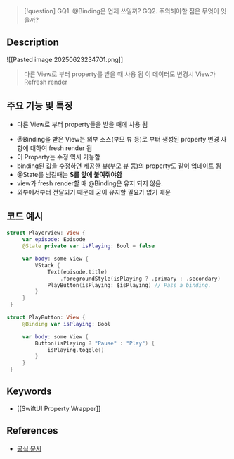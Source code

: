 >[!question]
>GQ1. @Binding은 언제 쓰일까?
>GQ2. 주의해야할 점은 무엇이 잇을까?

## Description
![[Pasted image 20250623234701.png]]
> 다른 View로 부터 property를 받을 때 사용 됨
> 이 데이터도 변경시 View가 Refresh render


## 주요 기능 및 특징
+ 다른 View로 부터 property들을 받을 때에 사용 됨
- @Binding을 받은 View는 외부 소스(부모 뷰 등)로 부터 생성된 property 변경 사항에 대하여 fresh render 됨
- 이 Property는 수정 역시 가능함
- binding된 값을 수정하면 제공한 뷰(부모 뷰 등)의 property도 같이 업데이트 됨
- @State를 넘길때는 **$를 앞에 붙여줘야함**
- view가 fresh render할 때 @Binding은 유지 되지 않음.
- 외부에서부터 전달되기 때문에 굳이 유지할 필요가 없기 때문

## 코드 예시
```swift
struct PlayerView: View {
     var episode: Episode
     @State private var isPlaying: Bool = false

     var body: some View {
         VStack {
             Text(episode.title)
                 .foregroundStyle(isPlaying ? .primary : .secondary)
             PlayButton(isPlaying: $isPlaying) // Pass a binding.
         }
     }
 }

struct PlayButton: View {
     @Binding var isPlaying: Bool

     var body: some View {
         Button(isPlaying ? "Pause" : "Play") {
             isPlaying.toggle()
         }
     }
 }
```

## Keywords
+ [[SwiftUI Property Wrapper]]

## References
- [공식 문서](https://developer.apple.com/documentation/swiftui/binding)